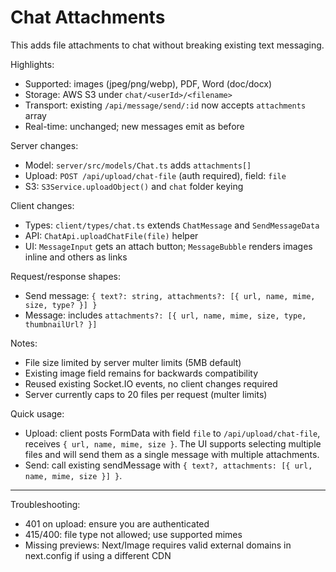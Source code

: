 # Chat Attachments

This adds file attachments to chat without breaking existing text messaging.

Highlights:

- Supported: images (jpeg/png/webp), PDF, Word (doc/docx)
- Storage: AWS S3 under `chat/<userId>/<filename>`
- Transport: existing `/api/message/send/:id` now accepts `attachments` array
- Real-time: unchanged; new messages emit as before

Server changes:

- Model: `server/src/models/Chat.ts` adds `attachments[]`
- Upload: `POST /api/upload/chat-file` (auth required), field: `file`
- S3: `S3Service.uploadObject()` and `chat` folder keying

Client changes:

- Types: `client/types/chat.ts` extends `ChatMessage` and `SendMessageData`
- API: `ChatApi.uploadChatFile(file)` helper
- UI: `MessageInput` gets an attach button; `MessageBubble` renders images inline and others as links

Request/response shapes:

- Send message: `{ text?: string, attachments?: [{ url, name, mime, size, type? }] }`
- Message: includes `attachments?: [{ url, name, mime, size, type, thumbnailUrl? }]`

Notes:

- File size limited by server multer limits (5MB default)
- Existing image field remains for backwards compatibility
- Reused existing Socket.IO events, no client changes required
- Server currently caps to 20 files per request (multer limits)

Quick usage:

- Upload: client posts FormData with field `file` to `/api/upload/chat-file`, receives `{ url, name, mime, size }`. The UI supports selecting multiple files and will send them as a single message with multiple attachments.
- Send: call existing sendMessage with `{ text?, attachments: [{ url, name, mime, size }] }`.

---

Troubleshooting:

- 401 on upload: ensure you are authenticated
- 415/400: file type not allowed; use supported mimes
- Missing previews: Next/Image requires valid external domains in next.config if using a different CDN
